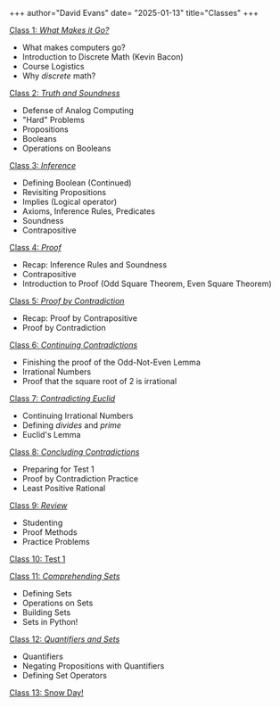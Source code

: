 +++
author="David Evans"
date= "2025-01-13"
title="Classes"
+++

[Class 1: _What Makes it Go?_](/post/class1) 
- What makes computers go?
- Introduction to Discrete Math (Kevin Bacon)
- Course Logistics
- Why _discrete_ math?

[Class 2: _Truth and Soundness_](/post/class2) 
- Defense of Analog Computing
- "Hard" Problems
- Propositions
- Booleans
- Operations on Booleans

[Class 3: _Inference_](/post/class3) 
- Defining Boolean (Continued)
- Revisiting Propositions
- Implies (Logical operator)
- Axioms, Inference Rules, Predicates
- Soundness
- Contrapositive

[Class 4: _Proof_](/post/class4) 
- Recap: Inference Rules and Soundness
- Contrapositive
- Introduction to Proof (Odd Square Theorem, Even Square Theorem)

[Class 5: _Proof by Contradiction_](/post/class5)
- Recap: Proof by Contrapositive
- Proof by Contradiction

[Class 6: _Continuing Contradictions_](/post/class6)
- Finishing the proof of the Odd-Not-Even Lemma
- Irrational Numbers
- Proof that the square root of 2 is irrational

[Class 7: _Contradicting Euclid_](/post/class7)
- Continuing Irrational Numbers
- Defining _divides_ and _prime_
- Euclid's Lemma

[Class 8: _Concluding Contradictions_](/post/class8)
- Preparing for Test 1
- Proof by Contradiction Practice
- Least Positive Rational

[Class 9: _Review_](/post/class9)
- Studenting
- Proof Methods
- Practice Problems

[Class 10: Test 1](/post/class10)

[Class 11: _Comprehending Sets_](/post/class11)
- Defining Sets
- Operations on Sets
- Building Sets
- Sets in Python!

[Class 12: _Quantifiers and Sets_](/post/class12)
- Quantifiers
- Negating Propositions with Quantifiers
- Defining Set Operators

[Class 13: Snow Day!](/post/class13)
